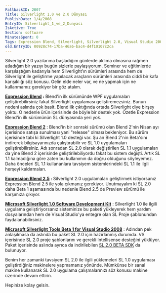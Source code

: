 ```yaml
---
FallbackID: 2007
Title: Silverlight 1.0 ve 2.0 Dünyası
PublishDate: 1/4/2008
EntryID: Silverlight_1_ve_2_Dunyasi
IsActive: True
Section: software
MinutesSpent: 0
Tags: Expression Blend, Silverlight, Silverlight 2.0, Visual Studio 2008
old.EntryID: 00928c74-17ba-46a6-bac4-d4f10107c2ca
---
```

Silverlight 2.0 yazılarıma başladığım günlerde aklıma olmasına rağmen
atladığım bir yazıyı bugün sizlerle paylaşıyorum. Seminer ve eğitimlerde
karşılaştığım kadarıyla hem Silverlight'ın sürümleri arasında hem de
Silverlight ile geliştirme yapılacak araçların sürümleri arasında ciddi
bir kafa karışıklığı söz konusu. Gelin elde neler var, ve ne yapmak için
ne kullanmamız gerekiyor bir göz atalım.

**[Expression
Blend](http://www.microsoft.com/expression/products/overview.aspx?key=blend)
:** Blend'in ilk sürümünde WPF uygulamaları geliştirebilirsiniz fakat
Silverlight uygulaması geliştiremezsiniz. Bunun nedeni aslında çok
basit. Blend ilk çıktığında ortada Silverlight diye birşey yoktu. O
nedenle ürün içerisinde de böyle bir destek yok. Özetle Expression
Blend'in ilk sürümünün SL dünyasında yeri yok.

**[Expression Blend
2](http://www.microsoft.com/expression/products/download.aspx?key=studio2beta)
:** Blend'in bir sonraki sürümü olan Blend 2'nin Nisan ayı içerisinde
satışa sunulması yani "release" olması bekleniyor. Bu sürüm içerisinde
tabi ki Silverlight 1.0 desteği var. Şu an Blend 2'nin Beta'sını
indirerek bilgisayarınızda çalıştırabilir ve SL 1.0 uygulamaları
geliştirebilirsiniz. Adı sonradan SL 2.0 olarak değiştirilen SL 1.1
uygulamaları da yine Blend 2 içerisinde geliştirilebiliyordu fakat bu
sistem değişti. Artık SL 1.1 kalmadığına göre zaten bu kullanımın da
doğru olduğunu söyleyemez. Daha önceleri SL 1.1 kullananlara tavsiyem
sistemlerindeki SL 1.1 ile ilgili herşeyi kaldırmaları.

**[Expression Blend
2.5](http://www.microsoft.com/expression/products/download.aspx?key=blend2dot5)
:** Silverlight 2.0 uygulamaları geliştirmek istiyorsanız Expression
Blend 2.5 ile yola çıkmanız gerekiyor. Unutmayalım ki SL 2.0 daha Beta 1
aşamasında bu nedenle Blend 2.5 de Preview sürümü ile karşımıza çıkıyor.

[**Microsoft Silverlight 1.0 Software Development
Kit**](http://go.microsoft.com/fwlink/?LinkID=89144&clcid=0x409) :
Silverlight 1.0 ile ilgili uygulama geliştiriyorsanız sisteminize bu
paketi yükleyerek hem yardım dosyalarından hem de Visual Studio'ya
entegre olan SL Proje şablonundan faydalanabilirsiniz.

[**Microsoft Silverlight Tools Beta 1 for Visual Studio
2008**](http://www.microsoft.com/downloads/details.aspx?FamilyId=E0BAE58E-9C0B-4090-A1DB-F134D9F095FD&displaylang=en)
: Adından pek anlaşılmasa da aslında bu paket SL 2.0 için hazırlanmış
durumda. VS içerisinde SL 2.0 proje şablonlarını ve gerekli Intellisense
desteğini yüklüyor. Paket içerisinde aslında ayrıca da indirilebilen [SL
2.0 BETA
SDK](http://www.microsoft.com/downloads/details.aspx?FamilyId=4E03409A-77F3-413F-B108-1243C243C4FE&displaylang=en)
da bulunuyor.

Benim her zamanki tavsiyem SL 2.0 ile ilgili yüklemeleri SL 1.0
uygulaması geliştirdiğiniz makinelere yapmamanız yönünde. Mümkünse bir
sanal makine kullanarak SL 2.0 uygulama çalışmalarınızı söz konusu
makine üzerinde devam ettirin.

Hepinize kolay gelsin.



